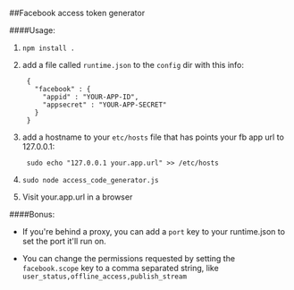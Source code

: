 ##Facebook access token generator

####Usage:

1. `npm install .`

2. add a file called `runtime.json` to the `config` dir with this info:

        { 
          "facebook" : {
            "appid" : "YOUR-APP-ID",
            "appsecret" : "YOUR-APP-SECRET"
          }
        }

3. add a hostname to your `etc/hosts` file that has points your fb app url to 127.0.0.1:

        sudo echo "127.0.0.1 your.app.url" >> /etc/hosts

4. `sudo node access_code_generator.js`

5. Visit your.app.url in a browser

####Bonus:

- If you're behind a proxy, you can add a `port` key to your runtime.json to set the port it'll run on.

- You can change the permissions requested by setting the `facebook.scope` key to a comma separated string, like `user_status,offline_access,publish_stream`